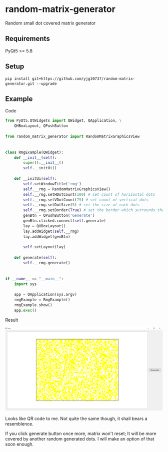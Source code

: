 # random-matrix-generator
Random small dot covered matrix generator

## Requirements
PyQt5 >= 5.8

## Setup
```
pip install git+https://github.com/yjg30737/random-matrix-generator.git --upgrade
```

## Example

Code
```python
from PyQt5.QtWidgets import QWidget, QApplication, \
    QHBoxLayout, QPushButton

from random_matrix_generator import RandomMatrixGraphicsView


class RmgExample(QWidget):
    def __init__(self):
        super().__init__()
        self.__initUi()

    def __initUi(self):
        self.setWindowTitle('rmg')
        self.__rmg = RandomMatrixGraphicsView()
        self.__rmg.setHDotCount(100) # set count of horizontal dots
        self.__rmg.setVDotCount(75) # set count of vertical dots
        self.__rmg.setDotSize(5) # set the size of each dots
        self.__rmg.setBorder(True) # set the border which surrounds the matrix
        genBtn = QPushButton('Generate')
        genBtn.clicked.connect(self.generate)
        lay = QHBoxLayout()
        lay.addWidget(self.__rmg)
        lay.addWidget(genBtn)

        self.setLayout(lay)

    def generate(self):
        self.__rmg.generate()


if __name__ == "__main__":
    import sys

    app = QApplication(sys.argv)
    rmgExample = RmgExample()
    rmgExample.show()
    app.exec()
```
Result

![RandomMatrixGenerator](./example/rmgExample.png)

Looks like QR code to me. Not quite the same though, it shall bears a resemblence.

If you click generate button once more, matrix won't reset; It will be more covered by another random generated dots. I will make an option of that soon enough.



